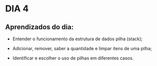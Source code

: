 # DIA 4

## Aprendizados do dia:
* Entender o funcionamento da estrutura de dados pilha (stack);

* Adicionar, remover, saber a quantidade e limpar itens de uma pilha;

* Identificar e escolher o uso de pilhas em diferentes casos.

